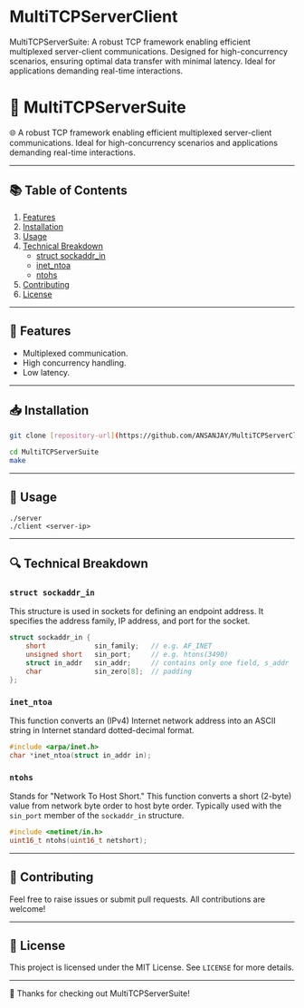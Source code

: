 # MultiTCPServerClient
MultiTCPServerSuite: A robust TCP framework enabling efficient multiplexed server-client communications. Designed for high-concurrency scenarios, ensuring optimal data transfer with minimal latency. Ideal for applications demanding real-time interactions.



# 🔀 MultiTCPServerSuite

🌐 A robust TCP framework enabling efficient multiplexed server-client communications. Ideal for high-concurrency scenarios and applications demanding real-time interactions.

---

## 📚 Table of Contents
1. [Features](#-features)
2. [Installation](#-installation)
3. [Usage](#-usage)
4. [Technical Breakdown](#-technical-breakdown)
    - [struct sockaddr_in](#struct-sockaddr_in)
    - [inet_ntoa](#inet_ntoa)
    - [ntohs](#ntohs)
5. [Contributing](#-contributing)
6. [License](#-license)

---

## 🌟 Features
- Multiplexed communication.
- High concurrency handling.
- Low latency.

---

## 📥 Installation

```bash
git clone [repository-url](https://github.com/ANSANJAY/MultiTCPServerClient)
```
``` bash
cd MultiTCPServerSuite
make
```

---

## 🚀 Usage

```
./server
./client <server-ip>
```

---

## 🔍 Technical Breakdown

### `struct sockaddr_in`
This structure is used in sockets for defining an endpoint address. It specifies the address family, IP address, and port for the socket.

```c
struct sockaddr_in {
    short            sin_family;   // e.g. AF_INET
    unsigned short   sin_port;     // e.g. htons(3490)
    struct in_addr   sin_addr;     // contains only one field, s_addr
    char             sin_zero[8];  // padding
};
```

### `inet_ntoa`
This function converts an (IPv4) Internet network address into an ASCII string in Internet standard dotted-decimal format.

```c
#include <arpa/inet.h>
char *inet_ntoa(struct in_addr in);
```

### `ntohs`
Stands for "Network To Host Short." This function converts a short (2-byte) value from network byte order to host byte order. Typically used with the `sin_port` member of the `sockaddr_in` structure.

```c
#include <netinet/in.h>
uint16_t ntohs(uint16_t netshort);
```

---

## 🤝 Contributing
Feel free to raise issues or submit pull requests. All contributions are welcome!

---

## 📜 License
This project is licensed under the MIT License. See `LICENSE` for more details.

---

🙌 Thanks for checking out MultiTCPServerSuite!
```
